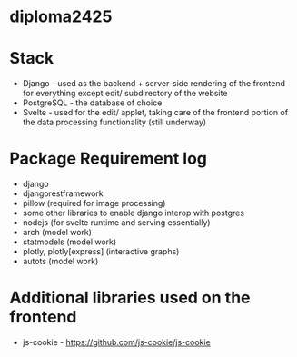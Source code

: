 # diploma2425

# Stack
- Django - used as the backend + server-side rendering of the frontend for everything except edit/ subdirectory of the website
- PostgreSQL - the database of choice
- Svelte - used for the edit/ applet, taking care of the frontend portion of the data processing functionality (still underway)

# Package Requirement log
- django
- djangorestframework
- pillow (required for image processing)
- some other libraries to enable django interop with postgres
- nodejs (for svelte runtime and serving essentially)
- arch (model work)
- statmodels (model work)
- plotly, plotly[express] (interactive graphs)
- autots (model work)
# Additional libraries used on the frontend
- js-cookie - https://github.com/js-cookie/js-cookie